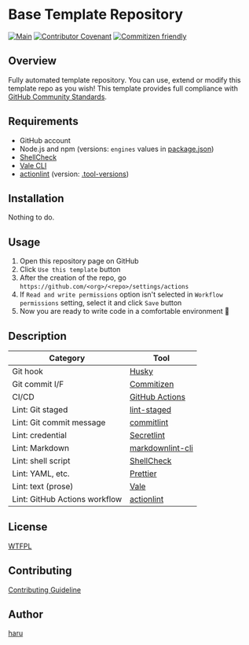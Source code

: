 # Base Template Repository

[![Main](https://github.com/haru52/base_template/actions/workflows/main.yml/badge.svg)](https://github.com/haru52/base_template/actions/workflows/main.yml)
[![Contributor Covenant](https://img.shields.io/badge/Contributor%20Covenant-2.1-4baaaa.svg)](CODE_OF_CONDUCT.md)
[![Commitizen friendly](https://img.shields.io/badge/commitizen-friendly-brightgreen.svg)](https://commitizen.github.io/cz-cli/)

## Overview

<!-- vale write-good.TooWordy = NO -->
Fully automated template repository. You can use, extend or modify this template repo as you wish! This template provides full compliance with [GitHub Community Standards](https://github.com/haru52/base_template/community).
<!-- vale write-good.TooWordy = YES -->

## Requirements

- GitHub account
- Node.js and npm (versions: `engines` values in [package.json](package.json))
- [ShellCheck](https://github.com/koalaman/shellcheck#readme)
- [Vale CLI](https://vale.sh/)
- [actionlint](https://github.com/rhysd/actionlint#readme) (version: [.tool-versions](.tool-versions))

## Installation

Nothing to do.

## Usage

1. Open this repository page on GitHub
2. Click `Use this template` button
3. After the creation of the repo, go `https://github.com/<org>/<repo>/settings/actions`
4. If `Read and write permissions` option isn't selected in `Workflow permissions` setting, select it and click `Save` button
5. Now you are ready to write code in a comfortable environment 🎉

## Description

| Category | Tool |
|-|-|
| Git hook | [Husky](https://typicode.github.io/husky) |
| Git commit I/F | [Commitizen](https://commitizen.github.io/cz-cli/) |
| CI/CD | [GitHub Actions](https://github.com/features/actions) |
| Lint: Git staged | [lint-staged](https://github.com/okonet/lint-staged#readme) |
| Lint: Git commit message | [commitlint](https://commitlint.js.org/) |
| Lint: credential | [Secretlint](https://github.com/secretlint/secretlint#readme) |
| Lint: Markdown | [markdownlint-cli](https://github.com/igorshubovych/markdownlint-cli#readme) |
| Lint: shell script | [ShellCheck](https://github.com/koalaman/shellcheck#readme) |
| Lint: YAML, etc. | [Prettier](https://prettier.io/) |
| Lint: text (prose) | [Vale](https://vale.sh/) |
| Lint: GitHub Actions workflow | [actionlint](https://github.com/rhysd/actionlint#readme) |

## License

[WTFPL](LICENSE)

## Contributing

[Contributing Guideline](CONTRIBUTING.md)

## Author

[haru](https://haru52.com/)
